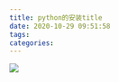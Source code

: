 ```yaml
---
title: python的安装title
date: 2020-10-29 09:51:58
tags:
categories:
---
```

![](/images/facade.jpg) <!-- more -->

